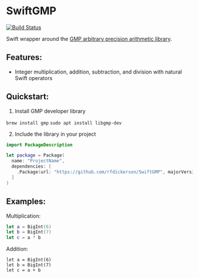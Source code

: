 # SwiftGMP

[![Build Status](https://travis-ci.org/rfdickerson/SwiftGMP.svg?branch=master)](https://travis-ci.org/rfdickerson/SwiftGMP)

Swift wrapper around the [GMP arbitrary precision arithmetic library](https://gmplib.org/).

## Features:

 - Integer multiplication, addition, subtraction, and division with natural Swift operators

## Quickstart:

  1. Install GMP developer library
  
  `brew install gmp`
  `sudo apt install libgmp-dev`


  2. Include the library in your project
  
  ```swift
  import PackageDescription

  let package = Package(
    name: "ProjectName",
    dependencies: [
      .Package(url: "https://github.com/rfdickerson/SwiftGMP", majorVersion: 0)
    ]
  )
  ```
  
## Examples:

Multiplication:

```swift
let a = BigInt(6)
let b = BigInt(7)        
let c = a * b
```

Addition:

```
let a = BigInt(6)
let b = BigInt(7)        
let c = a + b
```


